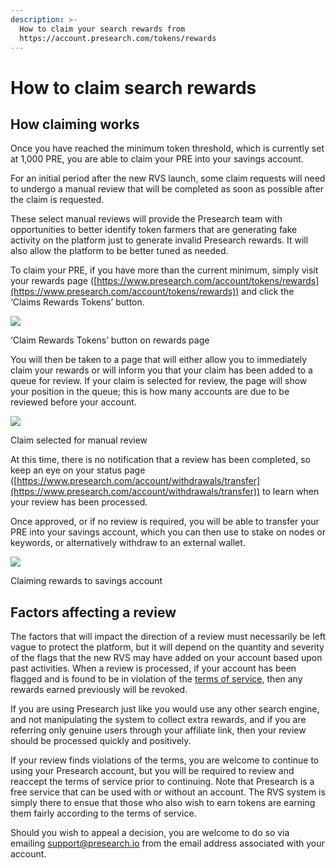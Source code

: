 ```yaml
---
description: >-
  How to claim your search rewards from
  https://account.presearch.com/tokens/rewards
---
```


# How to claim search rewards

## **How claiming works** <a href="#a961" id="a961"></a>

Once you have reached the minimum token threshold, which is currently set at 1,000 PRE, you are able to claim your PRE into your savings account.

For an initial period after the new RVS launch, some claim requests will need to undergo a manual review that will be completed as soon as possible after the claim is requested.

These select manual reviews will provide the Presearch team with opportunities to better identify token farmers that are generating fake activity on the platform just to generate invalid Presearch rewards. It will also allow the platform to be better tuned as needed.

To claim your PRE, if you have more than the current minimum, simply visit your rewards page ([https://www.presearch.com/account/tokens/rewards](https://www.presearch.com/account/tokens/rewards)) and click the ‘Claims Rewards Tokens’ button.

![](https://miro.medium.com/max/1400/1\*Srdhpdc9QB6WnVKqqaPaVQ.png)

‘Claim Rewards Tokens’ button on rewards page

You will then be taken to a page that will either allow you to immediately claim your rewards or will inform you that your claim has been added to a queue for review. If your claim is selected for review, the page will show your position in the queue; this is how many accounts are due to be reviewed before your account.

![](https://miro.medium.com/max/1400/1\*DPLdAbLlHKGihzH3I7luIQ.png)

Claim selected for manual review

At this time, there is no notification that a review has been completed, so keep an eye on your status page ([https://www.presearch.com/account/withdrawals/transfer](https://www.presearch.com/account/withdrawals/transfer)) to learn when your review has been processed.

Once approved, or if no review is required, you will be able to transfer your PRE into your savings account, which you can then use to stake on nodes or keywords, or alternatively withdraw to an external wallet.

![](https://miro.medium.com/max/1400/1\*QM2GGAro1dduA0d61ti7tw.png)

Claiming rewards to savings account

## Factors affecting a review <a href="#63f0" id="63f0"></a>

The factors that will impact the direction of a review must necessarily be left vague to protect the platform, but it will depend on the quantity and severity of the flags that the new RVS may have added on your account based upon past activities. When a review is processed, if your account has been flagged and is found to be in violation of the [terms of service](https://presearch.com/terms), then any rewards earned previously will be revoked.

If you are using Presearch just like you would use any other search engine, and not manipulating the system to collect extra rewards, and if you are referring only genuine users through your affiliate link, then your review should be processed quickly and positively.

If your review finds violations of the terms, you are welcome to continue to using your Presearch account, but you will be required to review and reaccept the terms of service prior to continuing. Note that Presearch is a free service that can be used with or without an account. The RVS system is simply there to ensue that those who also wish to earn tokens are earning them fairly according to the terms of service.

Should you wish to appeal a decision, you are welcome to do so via emailing support@presearch.io from the email address associated with your account.
